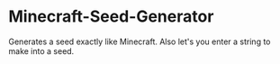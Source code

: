 # Minecraft-Seed-Generator
Generates a seed exactly like Minecraft. Also let's you enter a string to make into a seed.
